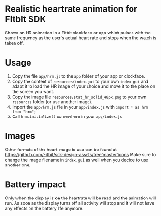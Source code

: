 # Realistic heartrate animation for Fitbit SDK
Shows an HR animation in a Fitbit clockface or app which pulses with the same frequency as the user's actual heart rate and stops when the watch is taken off.

# Usage
1. Copy the file `app/hrm.js` to the `app` folder of your app or clockface.
2. Copy the content of `resources/index.gui` to your own `index.gui` and adapt it to load the HR image of your choice and move it to the place on the screen you want.
3. Copy the image file `resources/stat_hr_solid_48px.png` to your own `resources` folder (or use another image).
4. Import the `app/hrm.js` file in your `app/index.js` with `import * as hrm from "hrm";`
5. Call `hrm.initialize()` somewhere in your `app/index.js`

# Images
Other formats of the heart image to use can be found at https://github.com/Fitbit/sdk-design-assets/tree/master/icons
Make sure to change the image filename in `index.gui` as well when you decide to use another one.

# Battery impact
Only when the display is **on** the heartrate will be read and the animation will run. As soon as the display turns off all activity will stop and it will not have any effects on the battery life anymore.